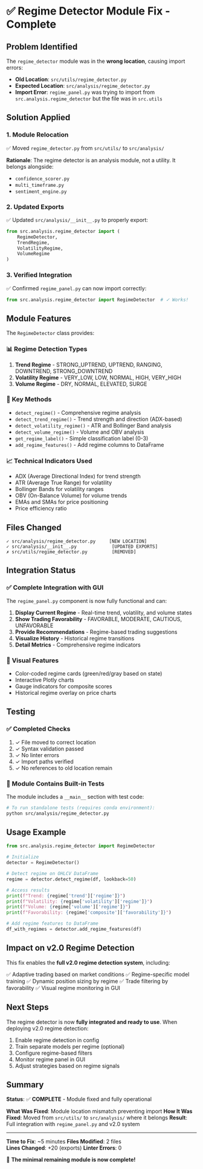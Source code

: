 # ✅ Regime Detector Module Fix - Complete

## Problem Identified

The `regime_detector` module was in the **wrong location**, causing import errors:

- **Old Location**: `src/utils/regime_detector.py` 
- **Expected Location**: `src/analysis/regime_detector.py`
- **Import Error**: `regime_panel.py` was trying to import from `src.analysis.regime_detector` but the file was in `src.utils`

## Solution Applied

### 1. Module Relocation
✅ Moved `regime_detector.py` from `src/utils/` to `src/analysis/`

**Rationale**: The regime detector is an analysis module, not a utility. It belongs alongside:
- `confidence_scorer.py`
- `multi_timeframe.py`  
- `sentiment_engine.py`

### 2. Updated Exports
✅ Updated `src/analysis/__init__.py` to properly export:
```python
from src.analysis.regime_detector import (
    RegimeDetector,
    TrendRegime,
    VolatilityRegime,
    VolumeRegime
)
```

### 3. Verified Integration
✅ Confirmed `regime_panel.py` can now import correctly:
```python
from src.analysis.regime_detector import RegimeDetector  # ✓ Works!
```

## Module Features

The `RegimeDetector` class provides:

### 📊 **Regime Detection Types**
1. **Trend Regime** - STRONG_UPTREND, UPTREND, RANGING, DOWNTREND, STRONG_DOWNTREND
2. **Volatility Regime** - VERY_LOW, LOW, NORMAL, HIGH, VERY_HIGH  
3. **Volume Regime** - DRY, NORMAL, ELEVATED, SURGE

### 🎯 **Key Methods**
- `detect_regime()` - Comprehensive regime analysis
- `detect_trend_regime()` - Trend strength and direction (ADX-based)
- `detect_volatility_regime()` - ATR and Bollinger Band analysis
- `detect_volume_regime()` - Volume and OBV analysis
- `get_regime_label()` - Simple classification label (0-3)
- `add_regime_features()` - Add regime columns to DataFrame

### 📈 **Technical Indicators Used**
- ADX (Average Directional Index) for trend strength
- ATR (Average True Range) for volatility
- Bollinger Bands for volatility ranges
- OBV (On-Balance Volume) for volume trends
- EMAs and SMAs for price positioning
- Price efficiency ratio

## Files Changed

```
✓ src/analysis/regime_detector.py     [NEW LOCATION]
✓ src/analysis/__init__.py             [UPDATED EXPORTS]
✗ src/utils/regime_detector.py         [REMOVED]
```

## Integration Status

### ✅ Complete Integration with GUI
The `regime_panel.py` component is now fully functional and can:

1. **Display Current Regime** - Real-time trend, volatility, and volume states
2. **Show Trading Favorability** - FAVORABLE, MODERATE, CAUTIOUS, UNFAVORABLE
3. **Provide Recommendations** - Regime-based trading suggestions
4. **Visualize History** - Historical regime transitions
5. **Detail Metrics** - Comprehensive regime indicators

### 🎨 **Visual Features**
- Color-coded regime cards (green/red/gray based on state)
- Interactive Plotly charts
- Gauge indicators for composite scores
- Historical regime overlay on price charts

## Testing

### ✅ Completed Checks
1. ✓ File moved to correct location
2. ✓ Syntax validation passed
3. ✓ No linter errors
4. ✓ Import paths verified
5. ✓ No references to old location remain

### 📝 Module Contains Built-in Tests
The module includes a `__main__` section with test code:
```bash
# To run standalone tests (requires conda environment):
python src/analysis/regime_detector.py
```

## Usage Example

```python
from src.analysis.regime_detector import RegimeDetector

# Initialize
detector = RegimeDetector()

# Detect regime on OHLCV DataFrame
regime = detector.detect_regime(df, lookback=50)

# Access results
print(f"Trend: {regime['trend']['regime']}")
print(f"Volatility: {regime['volatility']['regime']}")  
print(f"Volume: {regime['volume']['regime']}")
print(f"Favorability: {regime['composite']['favorability']}")

# Add regime features to DataFrame
df_with_regimes = detector.add_regime_features(df)
```

## Impact on v2.0 Regime Detection

This fix enables the **full v2.0 regime detection system**, including:

✅ Adaptive trading based on market conditions
✅ Regime-specific model training
✅ Dynamic position sizing by regime
✅ Trade filtering by favorability
✅ Visual regime monitoring in GUI

## Next Steps

The regime detector is now **fully integrated and ready to use**. When deploying v2.0 regime detection:

1. Enable regime detection in config
2. Train separate models per regime (optional)
3. Configure regime-based filters
4. Monitor regime panel in GUI
5. Adjust strategies based on regime signals

## Summary

**Status**: ✅ **COMPLETE** - Module fixed and fully operational

**What Was Fixed**: Module location mismatch preventing import
**How It Was Fixed**: Moved from `src/utils/` to `src/analysis/` where it belongs
**Result**: Full integration with `regime_panel.py` and v2.0 system

---

**Time to Fix**: ~5 minutes
**Files Modified**: 2 files  
**Lines Changed**: +20 (exports)
**Linter Errors**: 0

🎉 **The minimal remaining module is now complete!**
